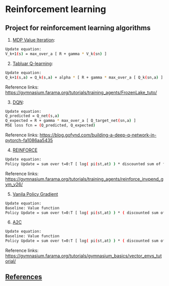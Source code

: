 # Reinforcement learning

## Project for reinforcement learning algorithms

1. [MDP Value Iteration](https://github.com/ajeetwankhede/reinforcement_learning/blob/main/mdp_value_iteration.py):
```bash
Update equation:
V_k+1(s) = max_over_a [ R + gamma * V_k(sn) ]
```

2. [Tabluar Q-learning](https://github.com/ajeetwankhede/reinforcement_learning/blob/main/frozen_lake/frozen_lake_q_learning.py):
```bash
Update equation:
Q_k+1(s,a) = Q_k(s,a) + alpha * [ R + gamma * max_over_a [ Q_k(sn,a) ] - Q_k(s,a) ]
```
Reference links:
https://gymnasium.farama.org/tutorials/training_agents/FrozenLake_tuto/ 


3. [DQN](https://github.com/ajeetwankhede/reinforcement_learning/blob/main/cart_pole/cart_pole_dqn.py):
```bash
Update equation:
Q_predicted = Q_net(s,a)
Q_expected = R + gamma * max_over_a [ Q_target_net(sn,a) ]
MSE loss fcn = (Q_predicted, Q_expected)
```
Reference links:
https://blog.gofynd.com/building-a-deep-q-network-in-pytorch-fa1086aa5435


4. [REINFORCE](https://github.com/ajeetwankhede/reinforcement_learning/blob/main/cart_pole/cart_pole_reinforce.py)
```bash
Update equation:
Policy Update = sum over t=0:T [ log( pi(st,at) ) * discounted sum of future Rt ]
```
Reference links:
https://gymnasium.farama.org/tutorials/training_agents/reinforce_invpend_gym_v26/ 

5. [Vanila Policy Gradient]()
```bash
Update equation:
Baseline: Value function
Policy Update = sum over t=0:T [ log( pi(st,at) ) * ( discounted sum of future Rt - basline ) ]
```

6. [A2C]()
```bash
Update equation:
Baseline: Value function
Policy Update = sum over t=0:T [ log( pi(st,at) ) * ( discounted sum of future Rt - basline ) ]
```
Reference links:
https://gymnasium.farama.org/tutorials/gymnasium_basics/vector_envs_tutorial/ 

## [References](https://github.com/ajeetwankhede/reinforcement_learning/blob/main/references.md)